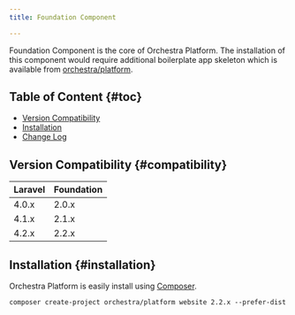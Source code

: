 ```yaml
---
title: Foundation Component

---
```


Foundation Component is the core of Orchestra Platform. The installation of this component would require additional boilerplate app skeleton which is available from [orchestra/platform](https://github.com/orchestral/platform).


## Table of Content {#toc}

* [Version Compatibility](#compatibility)
* [Installation](#installation)
* [Change Log]({doc-url}/components/foundation/changes#v2-2)

## Version Compatibility {#compatibility}

Laravel    | Foundation
:----------|:----------
 4.0.x     | 2.0.x
 4.1.x     | 2.1.x
 4.2.x     | 2.2.x

## Installation {#installation}

Orchestra Platform is easily install using [Composer](http://getcomposer.org).

	composer create-project orchestra/platform website 2.2.x --prefer-dist

